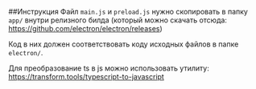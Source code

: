 ##Инструкция
Файл ```main.js``` и ```preload.js``` нужно скопировать в папку ```app/``` внутри релизного билда 
(который можно скачать отсюда: https://github.com/electron/electron/releases)

Код в них должен соответствовать коду исходных файлов в папке ```electron/```.

Для преобразование ts в js можно использовать утилиту: https://transform.tools/typescript-to-javascript
